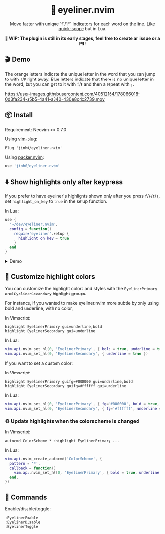 <h1 align="center">👀 eyeliner.nvim</h1>
<p align="center">
Move faster with unique `f`/`F` indicators for each word on the line. Like <a href="https://github.com/unblevable/quick-scope">quick-scope</a> but in Lua.
</p>
<p align="center">
  <b>🚧 WIP: The plugin is still in its early stages, feel free to create an issue or a PR!</b>
</p>

## 🎬 Demo
The orange letters indicate the unique letter in the word that you can jump to with `f`/`F` right away.
Blue letters indicate that there is no unique letter in the word, but you can get to it with `f`/`F` and then a repeat with `;`.

https://user-images.githubusercontent.com/40512164/178066018-0d3fa234-a5b5-4a41-a340-430e8c4c2739.mov

## 📦 Install
Requirement: Neovim >= 0.7.0

Using [vim-plug](https://github.com/junegunn/vim-plug):
```vim
Plug 'jinh0/eyeliner.nvim'
```

Using [packer.nvim](https://github.com/wbthomason/packer.nvim):
```lua
use 'jinh0/eyeliner.nvim'
```

## ⬇️ Show highlights only after keypress
If you prefer to have eyeliner's highlights shown only after you press `f`/`F`/`t`/`T`, set `highlight_on_key` to `true` in the setup function.

In Lua:
```lua
use {
  '~/dev/eyeliner.nvim',
  config = function()
    require'eyeliner'.setup {
      highlight_on_key = true
    }
  end
}
```

<details>
<summary>Demo</summary>

https://user-images.githubusercontent.com/40512164/180614964-c1a63671-7fa8-438d-ad4f-c90079adf098.mov

</details>

## 🎨 Customize highlight colors
You can customize the highlight colors and styles with the `EyelinerPrimary` and `EyelinerSecondary` highlight groups.

For instance, if you wanted to make eyeliner.nvim more subtle by only using bold and underline, with no color,

In Vimscript:
```vim
highlight EyelinerPrimary gui=underline,bold
highlight EyelinerSecondary gui=underline
```

In Lua:
```lua
vim.api.nvim_set_hl(0, 'EyelinerPrimary', { bold = true, underline = true })
vim.api.nvim_set_hl(0, 'EyelinerSecondary', { underline = true })
```

If you want to set a custom color:

In Vimscript:
```vim
highlight EyelinerPrimary guifg=#000000 gui=underline,bold
highlight EyelinerSecondary guifg=#ffffff gui=underline
```

In Lua:
```lua
vim.api.nvim_set_hl(0, 'EyelinerPrimary', { fg='#000000', bold = true, underline = true })
vim.api.nvim_set_hl(0, 'EyelinerSecondary', { fg='#ffffff', underline = true })
```

### ♻️ Update highlights when the colorscheme is changed
In Vimscript:
```vim
autocmd ColorScheme * :highlight EyelinerPrimary ...
```
In Lua:
```lua
vim.api.nvim_create_autocmd('ColorScheme', {
  pattern = '*',
  callback = function()
    vim.api.nvim_set_hl(0, 'EyelinerPrimary', { bold = true, underline = true })
  end,
})
```

## 📢 Commands
Enable/disable/toggle:
```
:EyelinerEnable
:EyelinerDisable
:EyelinerToggle
```
